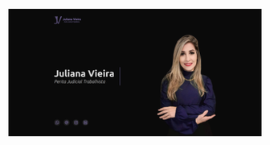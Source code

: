 ![Juliana Vieira](https://raw.githubusercontent.com/Gabrielcsg19/juliana-vieira/main/assets/cover-img.png)

